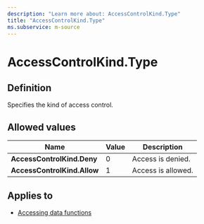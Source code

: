 ```yaml
---
description: "Learn more about: AccessControlKind.Type"
title: "AccessControlKind.Type"
ms.subservice: m-source
---
```

# AccessControlKind.Type

## Definition

Specifies the kind of access control.

## Allowed values

|Name|Value|Description|
|------------|--|---------------|
|**AccessControlKind.Deny**|0|Access is denied.|
|**AccessControlKind.Allow**|1|Access is allowed.|

## Applies to

* [Accessing data functions](accessing-data-functions.md)
